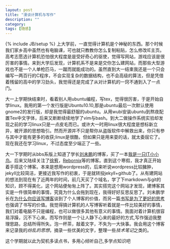 ```yaml
---
layout: post
title: "漫谈计算机与写作"
description: ""
category: 
tags: [随感]
---
```

{% include JB/setup %}
 上大学前，一直觉得计算机是个神秘的东西。那个时候我们家乡高中虽然也有电脑课，可也就只教教你怎么复制粘贴，怎么修改IE主页。高考志愿选计算机恐怕很大程度是是受好奇心的驱使，觉得写网站，游戏应该是很厉害的事情。来到大学后发现，计算机系不是来是交你怎么建网站，而那些大型游戏也不是一个人单枪匹马，一蹴而就能成功的。虽然直到大一结束我还是一个只会编写一两百行的C程序，不会实现复杂的数据结构，也不会高级的算法，但是凭借着残留的高中的学习劲头，我觉得还是完成了从对计算机的一窍不通到入了一点门。

 大一上学期快结束时，看着别人用ubuntu编程，写tex，觉得很厉害，于是开始自学linux。我用的第一个发行版是Ubuntu10.10,那是ubuntu最后一次默认使用gnome2的发行版，却是我觉得最舒服的ubuntu。从用wubi安装ubuntu到熬夜配置Tex中文字体，后来又断断续续地学了vim与bash。到大二做操作系统实验却发现之前的学习linux只是一点皮毛而已。或许大一时用linux很大程度是想标新立异，被开源的思想吸引。然而开源并不只是帮你从盗版软件中解救出来，你只有参与其中才能有更多的收获;linux是很酷，但如果只是用来耍的话，就太委屈它了。现在我还在学习linux，不过态度至少端正了一些。

 大一下学期时从bbs系版上知道了学长[刘未鹏](http://mindhacks.cn/)的博客，买了一本[我是一只IT小小鸟](http://book.douban.com/subject/4006425/)。后来又陆续关注了[徐宥](http://blog.youxu.info/)，[Rebornix](http://www.rebornix.com/)等的博客。直到这个寒假，我才真正开始着手搭这个博客。本来是想用wordpress的，后来听说wordpress比较臃肿，jekyll比较简洁，更接近我写作的初衷，于是就转投jekyll+github了。从有建网站的想法到现在有了近两年的时间，前几天买了个域名，学了下markdown与git的知识，顾不得美化，这个网站便匆匆上阵了。其实搭完这个网站才发现，建博客其实是一件很简单的事情，究竟为什么会拖到现在，我得好好反思反思了。刘未鹏学长在[为什么你应该写博客](http://mindhacks.cn/2009/02/15/why-you-should-start-blogging-now/)谈到了个人博客的价值，而另一篇[书写是为了更好的思考](http://mindhacks.cn/2009/02/09/writing-is-better-thinking/)也强调了书写的价值。我觉得搞计算机的人写博客听着就是一件比较美好的事情，我们对着电脑不只是编程，也可以做很多其他有意义的事情。我面对着计算机很容易浮躁，沉不下心来。而写作则是一个让人静下心来的最好的方式,写作强迫我整理思路，总结所得所失。泡一杯茶，敲着文字，不失为一大快事。我会用这个博客来记录我的*纷乱的思想*，摘录一些优美的文字，整理一些*技术笔记*之类的。

  这个学期就以此为契机多读点书，多用心倾听自己,多学点知识吧
